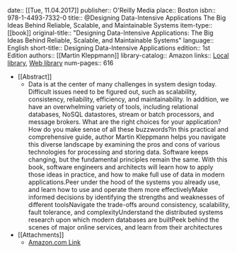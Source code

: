 date:: [[Tue, 11.04.2017]]
publisher:: O'Reilly Media
place:: Boston
isbn:: 978-1-4493-7332-0
title:: @Designing Data-Intensive Applications The Big Ideas Behind Reliable, Scalable, and Maintainable Systems
item-type:: [[book]]
original-title:: "Designing Data-Intensive Applications: The Big Ideas Behind Reliable, Scalable, and Maintainable Systems"
language:: English
short-title:: Designing Data-Intensive Applications
edition:: 1st Edition
authors:: [[Martin Kleppmann]]
library-catalog:: Amazon
links:: [Local library](zotero://select/library/items/Q2VYRLN8), [Web library](https://www.zotero.org/users/6520516/items/Q2VYRLN8)
num-pages:: 616

- [[Abstract]]
	- Data is at the center of many challenges in system design today. Difficult issues need to be figured out, such as scalability, consistency, reliability, efficiency, and maintainability. In addition, we have an overwhelming variety of tools, including relational databases, NoSQL datastores, stream or batch processors, and message brokers. What are the right choices for your application? How do you make sense of all these buzzwords?In this practical and comprehensive guide, author Martin Kleppmann helps you navigate this diverse landscape by examining the pros and cons of various technologies for processing and storing data. Software keeps changing, but the fundamental principles remain the same. With this book, software engineers and architects will learn how to apply those ideas in practice, and how to make full use of data in modern applications.Peer under the hood of the systems you already use, and learn how to use and operate them more effectivelyMake informed decisions by identifying the strengths and weaknesses of different toolsNavigate the trade-offs around consistency, scalability, fault tolerance, and complexityUnderstand the distributed systems research upon which modern databases are builtPeek behind the scenes of major online services, and learn from their architectures
- [[Attachments]]
	- [Amazon.com Link](https://www.amazon.com/Designing-Data-Intensive-Applications-Reliable-Maintainable/dp/1449373321/ref=pd_bxgy_3/141-9712309-4277617?_encoding=UTF8&pd_rd_i=1449373321&pd_rd_r=eae1083a-1b25-448d-8686-5db0ef2a0b37&pd_rd_w=1Cew7&pd_rd_wg=PchgT&pf_rd_p=ce6c479b-ef53-49a6-845b-bbbf35c28dd3&pf_rd_r=HDEQHH44BX2SXWXS08Z8&psc=1&refRID=HDEQHH44BX2SXWXS08Z8)
